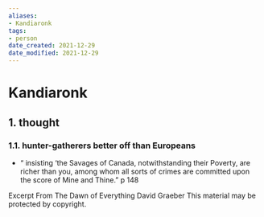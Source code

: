 ```yaml
---
aliases: 
- Kandiaronk
tags: 
- person
date_created: 2021-12-29
date_modified: 2021-12-29
---
```


# Kandiaronk

## 1. thought

### 1.1. hunter-gatherers better off than Europeans
- “ insisting ‘the Savages of Canada, notwithstanding their Poverty, are richer than you, among whom all sorts of crimes are committed upon the score of Mine and Thine.” p 148

Excerpt From
The Dawn of Everything
David Graeber
This material may be protected by copyright.